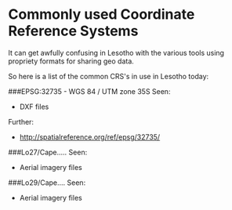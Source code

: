 # Commonly used Coordinate Reference Systems
It can get awfully confusing in Lesotho with the various tools using propriety formats for sharing geo data.

So here is a list of the common CRS's in use in Lesotho today:

###EPSG:32735 - WGS 84 / UTM zone 35S
Seen: 
- DXF files

Further: 
- http://spatialreference.org/ref/epsg/32735/

###Lo27/Cape.....
Seen:
- Aerial imagery files

###Lo29/Cape....
Seen:
- Aerial imagery files
